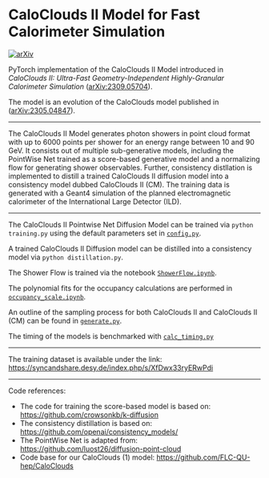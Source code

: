 # CaloClouds II Model for Fast Calorimeter Simulation

[![arXiv](https://img.shields.io/badge/arXiv-2309.05704-<COLOR>.svg)](https://arxiv.org/abs/2309.05704)

PyTorch implementation of the CaloClouds II Model introduced in *CaloClouds II: Ultra-Fast Geometry-Independent Highly-Granular Calorimeter Simulation* ([arXiv:2309.05704](https://arxiv.org/abs/2309.05704)).

The model is an evolution of the CaloClouds model published in ([arXiv:2305.04847](https://arxiv.org/abs/2305.04847)).

---

The CaloClouds II Model generates photon showers in point cloud format with up to 6000 points per shower for an energy range between 10 and 90 GeV. 
It consists out of multiple sub-generative models, including the PointWise Net trained as a score-based generative model and a normalizing flow for generating shower observables. 
Further, consistency distllation is implemented to distill a trained CaloClouds II diffusion model into a consistency model dubbed CaloClouds II (CM).
The training data is generated with a Geant4 simulation of the planned electromagnetic calorimeter of the International Large Detector (ILD).

---

The CaloClouds II Pointwise Net Diffusion Model can be trained via `python training.py` using the default parameters set in [`config.py`](./configs.py).

A trained CaloClouds II Diffusion model can be distilled into a consistency model via `python distillation.py`.

The Shower Flow is trained via the notebook [`ShowerFlow.ipynb`](./ShowerFlow.ipynb).

The polynomial fits for the occupancy calculations are performed in [`occupancy_scale.ipynb`](./occupancy_scale.ipynb).

An outline of the sampling process for both CaloClouds II and CaloClouds II (CM) can be found in [`generate.py`](./evaluation/generate.py).

The timing of the models is benchmarked with [`calc_timing.py`](./calc_timing.py)

---

The training dataset is available under the link: https://syncandshare.desy.de/index.php/s/XfDwx33ryERwPdi

---

Code references:
- The code for training the score-based model is based on: https://github.com/crowsonkb/k-diffusion
- The consistency distillation is based on: https://github.com/openai/consistency_models/
- The PointWise Net is adapted from: https://github.com/luost26/diffusion-point-cloud
- Code base for our CaloClouds (1) model: https://github.com/FLC-QU-hep/CaloClouds
